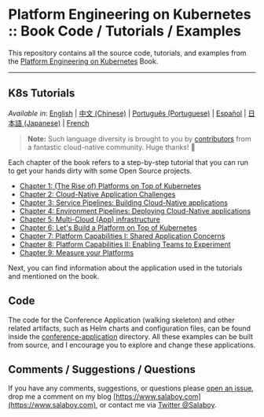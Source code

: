 # Platform Engineering on Kubernetes :: Book Code / Tutorials / Examples

This repository contains all the source code, tutorials, and examples from the [Platform Engineering on Kubernetes](https://www.salaboy.com/book/) Book.

---

## K8s Tutorials

_Available in_: [English](README.md) | [中文 (Chinese)](README-zh.md) | [Português (Portuguese)](README-pt.md) | [Español](README-es.md) | [日本語 (Japanese)](README-ja.md) | [French](README-fr.md)
> **Note:** Such language diversity is brought to you by [contributors](https://github.com/salaboy/platforms-on-k8s/graphs/contributors) from a fantastic cloud-native community.  Huge thanks! 🚀

Each chapter of the book refers to a step-by-step tutorial that you can run to get your hands dirty with some Open Source projects.

- [Chapter 1: (The Rise of) Platforms on Top of Kubernetes](chapter-1/README.md)
- [Chapter 2: Cloud-Native Application Challenges](chapter-2/README.md)
- [Chapter 3: Service Pipelines: Building Cloud-Native applications](chapter-3/README.md)
- [Chapter 4: Environment Pipelines: Deploying Cloud-Native applications](chapter-4/README.md)
- [Chapter 5: Multi-Cloud (App) infrastructure](chapter-5/README.md)
- [Chapter 6: Let's Build a Platform on Top of Kubernetes](chapter-6/README.md)
- [Chapter 7: Platform Capabilities I: Shared Application Concerns](chapter-7/README.md)
- [Chapter 8: Platform Capabilities II: Enabling Teams to Experiment](chapter-8/README.md)
- [Chapter 9: Measure your Platforms](chapter-9/README.md)


Next, you can find information about the application used in the tutorials and mentioned on the book.

## Code

The code for the Conference Application (walking skeleton) and other related artifacts, such as Helm charts and configuration files, can be found inside the [conference-application](conference-application/README.md) directory. All these examples can be built from source, and I encourage you to explore and change these applications.

## Comments / Suggestions / Questions

If you have any comments, suggestions, or questions please [open an issue](https://github.com/salaboy/platforms-on-k8s/issues/new), drop me a comment on my blog [https://www.salaboy.com](https://www.salaboy.com), or contact me via [Twitter @Salaboy](https://twitter.com/salaboy).
